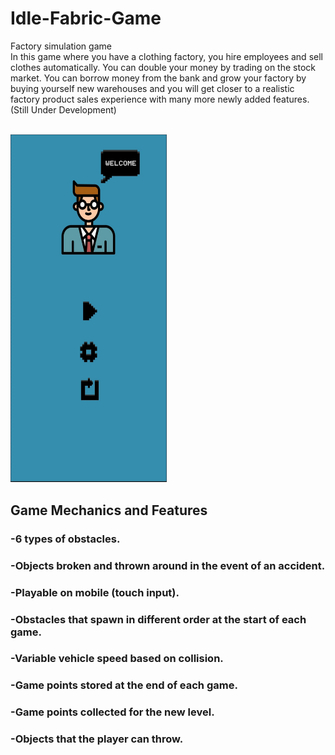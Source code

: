 # Idle-Fabric-Game
 Factory simulation game
<br/>
In this game where you have a clothing factory, you hire employees and sell clothes automatically. You can double your money by trading on the stock market. You can borrow money from the bank and grow your factory by buying yourself new warehouses and you will get closer to a realistic factory product sales experience with many more newly added features.(Still Under Development)
<br/>

<br/>
<img src="https://github.com/BekirrUgur/Idle-Fabric-Game/blob/main/Presentation/PrepareMenu.png" width="250px">
<br/>

## Game Mechanics and Features
### -6 types of obstacles.
### -Objects broken and thrown around in the event of an accident.
### -Playable on mobile (touch input).
### -Obstacles that spawn in different order at the start of each game.
### -Variable vehicle speed based on collision.
### -Game points stored at the end of each game.
### -Game points collected for the new level.
### -Objects that the player can throw.

